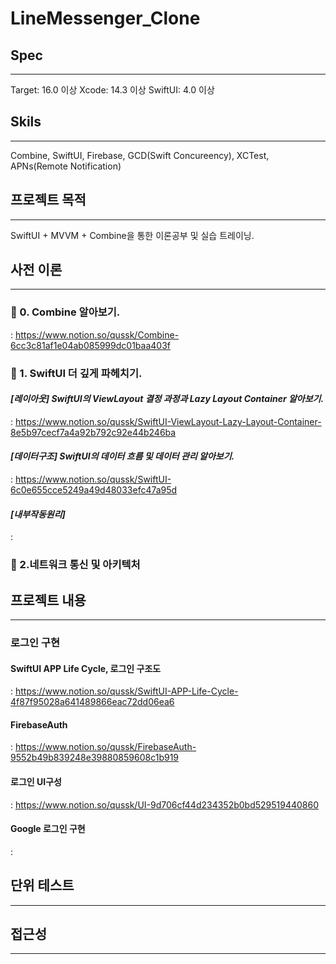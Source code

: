 # LineMessenger_Clone


## Spec
-------------
  
  
Target: 16.0 이상
Xcode: 14.3 이상
SwiftUI: 4.0 이상



## Skils
-------------
  
  
  
Combine, SwiftUI, Firebase, GCD(Swift Concureency), XCTest, APNs(Remote Notification)



## 프로젝트 목적 
-------------
  
  
SwiftUI + MVVM + Combine을 통한 이론공부 및 실습 트레이닝. 




## 사전 이론
-------------
  
  

### 🐰 0. Combine 알아보기.
: https://www.notion.so/qussk/Combine-6cc3c81af1e04ab085999dc01baa403f
  
  

### 🐤 1. SwiftUI 더 깊게 파헤치기.

  
  
#### *[레이아웃] SwiftUI의 ViewLayout 결정 과정과 Lazy Layout Container 알아보기.* 
: https://www.notion.so/qussk/SwiftUI-ViewLayout-Lazy-Layout-Container-8e5b97cecf7a4a92b792c92e44b246ba
  
  

#### *[데이터구조] SwiftUI의 데이터 흐름 및 데이터 관리 알아보기.*
: https://www.notion.so/qussk/SwiftUI-6c0e655cce5249a49d48033efc47a95d
  
  

#### *[내부작동원리]*
:


### 🌟 2.네트워크 통신 및 아키텍처
  
  


## 프로젝트 내용
-------------
  
  

### 로그인 구현

#### SwiftUI APP Life Cycle,  로그인 구조도
: https://www.notion.so/qussk/SwiftUI-APP-Life-Cycle-4f87f95028a641489866eac72dd06ea6

#### FirebaseAuth
: https://www.notion.so/qussk/FirebaseAuth-9552b49b839248e39880859608c1b919
  
  
  
#### 로그인 UI구성
: https://www.notion.so/qussk/UI-9d706cf44d234352b0bd529519440860


#### Google 로그인 구현
: 



## 단위 테스트
-------------




## 접근성
-------------






